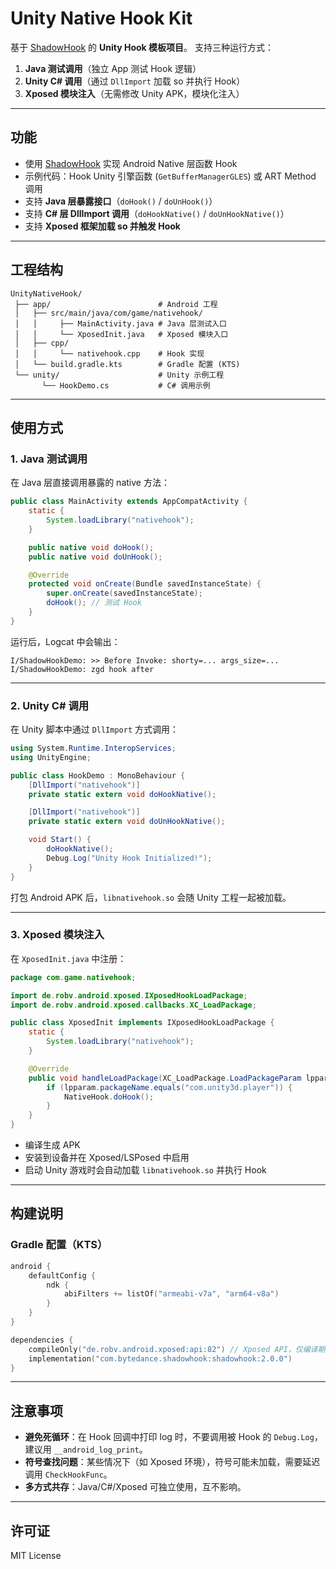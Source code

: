 # Unity Native Hook Kit

基于 [ShadowHook](https://github.com/bytedance/android-inline-hook) 的 **Unity Hook 模板项目**。
支持三种运行方式：

1. **Java 测试调用**（独立 App 测试 Hook 逻辑）
2. **Unity C# 调用**（通过 `DllImport` 加载 so 并执行 Hook）
3. **Xposed 模块注入**（无需修改 Unity APK，模块化注入）

---

## 功能

* 使用 [ShadowHook](https://github.com/bytedance/android-inline-hook) 实现 Android Native 层函数 Hook
* 示例代码：Hook Unity 引擎函数 (`GetBufferManagerGLES`) 或 ART Method 调用
* 支持 **Java 层暴露接口**（`doHook()` / `doUnHook()`）
* 支持 **C# 层 DllImport 调用**（`doHookNative()` / `doUnHookNative()`）
* 支持 **Xposed 框架加载 so 并触发 Hook**

---

## 工程结构

```
UnityNativeHook/
 ├── app/                        # Android 工程
 │   ├── src/main/java/com/game/nativehook/
 │   │     ├── MainActivity.java # Java 层测试入口
 │   │     └── XposedInit.java   # Xposed 模块入口
 │   ├── cpp/
 │   │     └── nativehook.cpp    # Hook 实现
 │   └── build.gradle.kts        # Gradle 配置 (KTS)
 └── unity/                      # Unity 示例工程
       └── HookDemo.cs           # C# 调用示例
```

---

## 使用方式

### 1. Java 测试调用

在 Java 层直接调用暴露的 native 方法：

```java
public class MainActivity extends AppCompatActivity {
    static {
        System.loadLibrary("nativehook");
    }

    public native void doHook();
    public native void doUnHook();

    @Override
    protected void onCreate(Bundle savedInstanceState) {
        super.onCreate(savedInstanceState);
        doHook(); // 测试 Hook
    }
}
```

运行后，Logcat 中会输出：

```
I/ShadowHookDemo: >> Before Invoke: shorty=... args_size=...
I/ShadowHookDemo: zgd hook after
```

---

### 2. Unity C# 调用

在 Unity 脚本中通过 `DllImport` 方式调用：

```csharp
using System.Runtime.InteropServices;
using UnityEngine;

public class HookDemo : MonoBehaviour {
    [DllImport("nativehook")]
    private static extern void doHookNative();

    [DllImport("nativehook")]
    private static extern void doUnHookNative();

    void Start() {
        doHookNative();
        Debug.Log("Unity Hook Initialized!");
    }
}
```

打包 Android APK 后，`libnativehook.so` 会随 Unity 工程一起被加载。

---

### 3. Xposed 模块注入

在 `XposedInit.java` 中注册：

```java
package com.game.nativehook;

import de.robv.android.xposed.IXposedHookLoadPackage;
import de.robv.android.xposed.callbacks.XC_LoadPackage;

public class XposedInit implements IXposedHookLoadPackage {
    static {
        System.loadLibrary("nativehook");
    }

    @Override
    public void handleLoadPackage(XC_LoadPackage.LoadPackageParam lpparam) {
        if (lpparam.packageName.equals("com.unity3d.player")) {
            NativeHook.doHook();
        }
    }
}
```

* 编译生成 APK
* 安装到设备并在 Xposed/LSPosed 中启用
* 启动 Unity 游戏时会自动加载 `libnativehook.so` 并执行 Hook

---

## 构建说明

### Gradle 配置（KTS）

```kotlin
android {
    defaultConfig {
        ndk {
            abiFilters += listOf("armeabi-v7a", "arm64-v8a")
        }
    }
}

dependencies {
    compileOnly("de.robv.android.xposed:api:82") // Xposed API，仅编译期可见
    implementation("com.bytedance.shadowhook:shadowhook:2.0.0")
}
```

---

## 注意事项

* **避免死循环**：在 Hook 回调中打印 log 时，不要调用被 Hook 的 `Debug.Log`，建议用 `__android_log_print`。
* **符号查找问题**：某些情况下（如 Xposed 环境），符号可能未加载，需要延迟调用 `CheckHookFunc`。
* **多方式共存**：Java/C#/Xposed 可独立使用，互不影响。

---

## 许可证

MIT License
